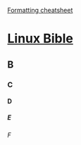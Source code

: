 [Formatting cheatsheet](https://docs.github.com/en/github/writing-on-github/basic-writing-and-formatting-syntax)

# [Linux Bible](https://justtakingsomenotes.github.io/mynotes/linuxbible)
## B
### C
#### D
##### E
###### F
